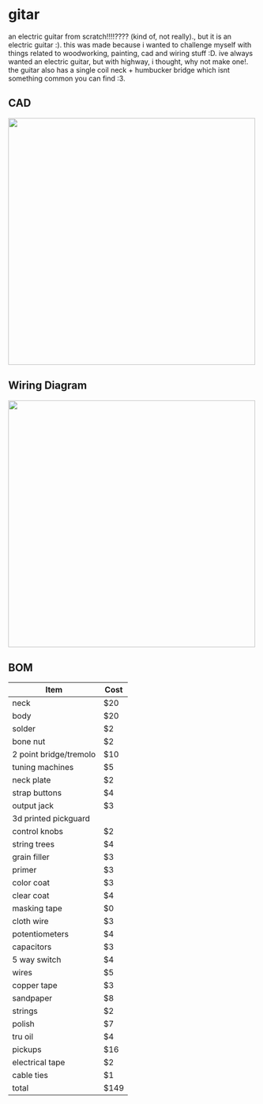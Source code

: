 # gitar

an electric guitar from scratch!!!!???? (kind of, not really)., but it is an electric guitar :). this was made because i wanted to challenge myself with things related to woodworking, painting, cad and wiring stuff :D. ive always wanted an electric guitar, but with highway, i thought, why not make one!. the guitar also has a single coil neck + humbucker bridge which isnt something common you can find :3.

## CAD

<img src="https://hc-cdn.hel1.your-objectstorage.com/s/v3/886ce4f2d9699fafdd681f330ba158bf081463f7_image.png" width="500">

## Wiring Diagram

<img src="https://hc-cdn.hel1.your-objectstorage.com/s/v3/a804e7dff5ee2aa6ec4682582c0dc923a5074afa_wiringdiagram.png" width="500">

## BOM

| Item | Cost |
| --- | --- |
| neck | $20 |
| body | $20 |
| solder | $2 |
| bone nut | $2 |
| 2 point bridge/tremolo | $10 |
| tuning machines | $5 |
| neck plate | $2 |
| strap buttons | $4 |
| output jack | $3 |
| 3d printed pickguard
| control knobs | $2 |
| string trees | $4 |
| grain filler | $3 |
| primer | $3 |
| color coat | $3 |
| clear coat | $4 |
| masking tape | $0 |
| cloth wire | $3 |
| potentiometers | $4 |
| capacitors | $3 |
| 5 way switch | $4 |
| wires | $5 |
| copper tape | $3 |
| sandpaper | $8 |
| strings | $2 |
| polish | $7 |
| tru oil | $4 |
| pickups | $16 |
| electrical tape | $2 |
| cable ties | $1 |
| total | $149 | 
